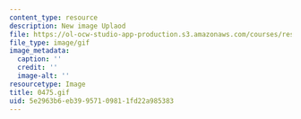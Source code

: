```yaml
---
content_type: resource
description: New image Uplaod
file: https://ol-ocw-studio-app-production.s3.amazonaws.com/courses/res-21g-01-kana-spring-2010/5e2963b6eb39957109811fd22a985383_0475.gif
file_type: image/gif
image_metadata:
  caption: ''
  credit: ''
  image-alt: ''
resourcetype: Image
title: 0475.gif
uid: 5e2963b6-eb39-9571-0981-1fd22a985383
---
```

